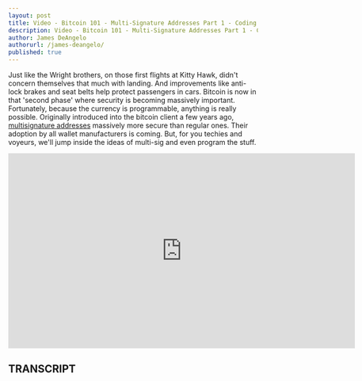 ```yaml
---
layout: post
title: Video - Bitcoin 101 - Multi-Signature Addresses Part 1 - Coding This Major Security Improvement
description: Video - Bitcoin 101 - Multi-Signature Addresses Part 1 - Coding This Major Security Improvement
author: James DeAngelo
authorurl: /james-deangelo/
published: true
---
```


<p>Just like the Wright brothers, on those first flights at Kitty Hawk, didn't concern themselves that much with landing. And improvements like anti-lock brakes and seat belts help protect passengers in cars. Bitcoin is now in that 'second phase' where security is becoming massively important. Fortunately, because the currency is programmable, anything is really possible. Originally introduced into the bitcoin client a few years ago, <a href="/how-to-use-multisig-armory-lockbox-with-coinkite/">multisignature addresses</a> massively more secure than regular ones. Their adoption by all wallet manufacturers is coming. But, for you techies and voyeurs, we'll jump inside the ideas of multi-sig and even program the stuff.</p>

<center><iframe width="700" height="394" src="https://www.youtube.com/embed/zIbUSaZBJgU?list=PLzctEq7iZD-7-DgJM604zsndMapn9ff6q" frameborder="0" allowfullscreen></iframe></center>

<h2>TRANSCRIPT</h2>
